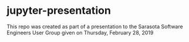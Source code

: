 # jupyter-presentation

This repo was created as part of a presentation to the Sarasota Software Engineers User Group given on Thursday, February 28, 2019
